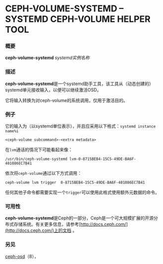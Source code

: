 # CEPH-VOLUME-SYSTEMD – SYSTEMD CEPH-VOLUME HELPER TOOL

### 概要

**ceph-volume-systemd** _systemd实例名称_

### 描述

**ceph-volume-systemd**是一个systemd助手工具，该工具从（动态创建的）systemd单元接收输入，以便可以继续激活OSD。

它将输入转换为对ceph-volume的系统调用，仅用于激活目的。

### 例子

它的输入为（以systemd单位表示），并且应采用以下格式：`systemd instance name%i`

```text
<ceph-volume subcommand>-<extra metadata>
```

在`lvm`通话的情况下可能看起来像：

```text
/usr/bin/ceph-volume-systemd lvm-0-8715BEB4-15C5-49DE-BA6F-401086EC7B41
```

依次将`ceph-volume`通过以下方式调用：

```text
ceph-volume lvm trigger  0-8715BEB4-15C5-49DE-BA6F-401086EC7B41
```

任何其他子命令都需要实现一个`trigger`可以使用此格式使用额外元数据的命令。

### 可用性

**ceph-volume-systemd**是Ceph的一部分，Ceph是一个可大规模扩展的开源分布式存储系统。有关更多信息，请参考[http://docs.ceph.com/](http://docs.ceph.com/)上的文档 。

### 另见

[ceph-osd](https://docs.ceph.com/docs/nautilus/man/8/ceph-osd/)（8），

